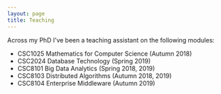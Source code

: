 ```yaml
---
layout: page
title: Teaching
---
```


Across my PhD I've been a teaching assistant on the following modules:
+ CSC1025 Mathematics for Computer Science (Autumn 2018)
+ CSC2024 Database Technology (Spring 2019)
+ CSC8101 Big Data Analytics (Spring 2018, 2019)
+ CSC8103 Distributed Algorithms (Autumn 2018, 2019)
+ CSC8104 Enterprise Middleware (Autumn 2019)
